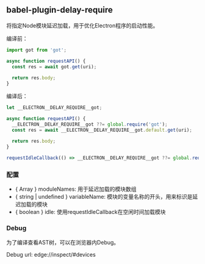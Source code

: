 ## babel-plugin-delay-require

将指定Node模块延迟加载，用于优化Electron程序的启动性能。   

编译前：

```javascript
import got from 'got';

async function requestAPI() {
  const res = await got.get(uri);
  
  return res.body;
}
```

编译后：

```javascript
let __ELECTRON__DELAY_REQUIRE__got;

async function requestAPI() {
  __ELECTRON__DELAY_REQUIRE__got ??= global.require('got');
  const res = await __ELECTRON__DELAY_REQUIRE__got.default.get(uri);
  
  return res.body;
}

requestIdleCallback(() => __ELECTRON__DELAY_REQUIRE__got ??= global.require('got'));
```

### 配置

* { Array<string> } moduleNames: 用于延迟加载的模块数组
* { string | undefined } variableName: 模块的变量名称的开头，用来标识是延迟加载的模块
* { boolean } idle: 使用requestIdleCallback在空闲时间加载模块

### Debug

为了编译查看AST树，可以在浏览器内Debug。   

Debug url: edge://inspect/#devices